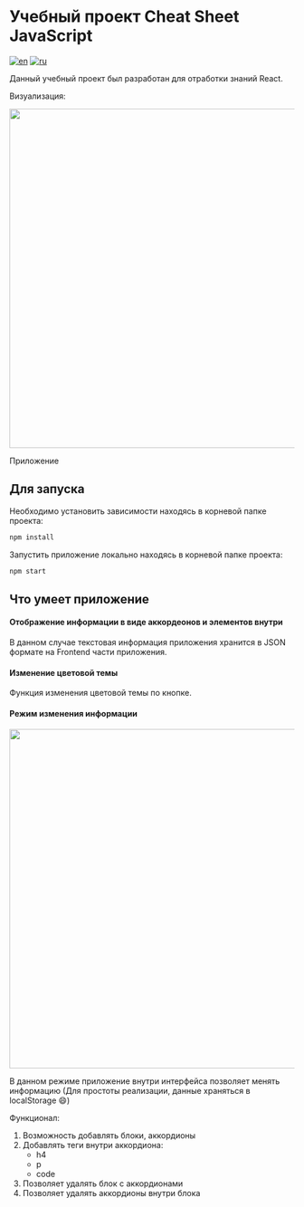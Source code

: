 <!-- prettier-ignore-start -->
# Учебный проект Cheat Sheet JavaScript

[![en](https://img.shields.io/badge/lang-en-blue)](#/README.md)
[![ru](https://img.shields.io/badge/lang-ru-green.svg)](#/README.md)

Данный учебный проект был разработан для отработки знаний React.

Визуализация:

<img src="git_source/IMG_0212_optim.gif" width="600" height="auto"/>

Приложение 
## Для запуска
Необходимо установить зависимости находясь в корневой папке проекта:
```bash
npm install
```

Запустить приложение локально находясь в корневой папке проекта:
```bash
npm start
```

## Что умеет приложение

#### Отображение информации в виде аккордеонов и элементов внутри
В данном случае текстовая информация приложения хранится в JSON формате на Frontend части приложения.
#### Изменение цветовой темы
Функция изменения цветовой темы по кнопке.
#### Режим изменения информации
<img src="git_source/IMG_0213_optim.gif" width="600" height="auto"/>

В данном режиме приложение внутри интерфейса позволяет менять информацию (Для простоты реализации, данные храняться в localStorage :smile:)

Функционал:

1. Возможность добавлять блоки, аккордионы
2. Добавлять теги внутри аккордиона:
    - h4
    - p
    - code
3. Позволяет удалять блок с аккордионами
4. Позволяет удалять аккордионы внутри блока







<!-- prettier-ignore-end -->
